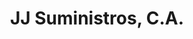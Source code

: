 ---
title: "JJ Suministros, C.A."
url: /ciudad-guayana-puerto-ordaz/jj-suministros-c-a/
shop: Großhandel
---